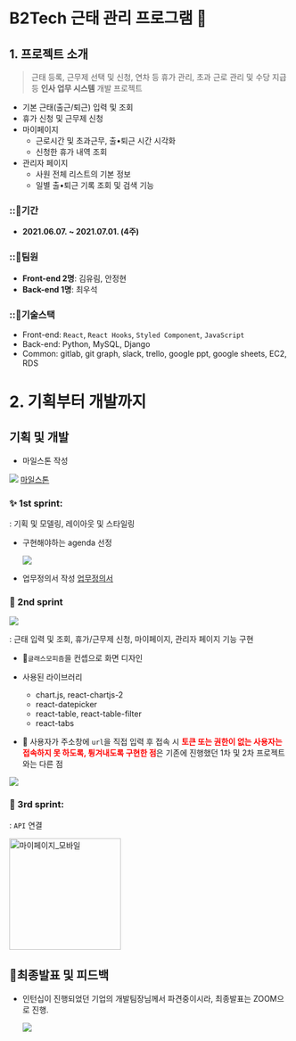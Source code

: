 # B2Tech 근태 관리 프로그램 💼

## 1. 프로젝트 소개

> 근태 등록, 근무제 선택 및 신청, 연차 등 휴가 관리, 초과 근로 관리 및 수당 지급 등 **인사 업무 시스템** 개발 프로젝트

- 기본 근태(출근/퇴근) 입력 및 조회
- 휴가 신청 및 근무제 신청
- 마이페이지
  - 근로시간 및 초과근무, 출•퇴근 시간 시각화
  - 신청한 휴가 내역 조회
- 관리자 페이지
  - 사원 전체 리스트의 기본 정보
  - 일별 출•퇴근 기록 조회 및 검색 기능

### ::🌟기간

- **2021.06.07. ~ 2021.07.01. (4주)**

### ::🌈팀원

- **Front-end 2명**: 김유림, 안정현
- **Back-end 1명**: 최우석

### ::🧱기술스택

- Front-end: `React`, `React Hooks`, `Styled Component`, `JavaScript`
- Back-end: Python, MySQL, Django
- Common: gitlab, git graph, slack, trello, google ppt, google sheets, EC2, RDS

# 2. 기획부터 개발까지

## 기획 및 개발

- 마일스톤 작성

![](https://images.velog.io/images/april_5/post/90a57d0e-4a62-4a29-a6cb-b5057f10b677/%E1%84%89%E1%85%B3%E1%84%8F%E1%85%B3%E1%84%85%E1%85%B5%E1%86%AB%E1%84%89%E1%85%A3%E1%86%BA%202021-07-01%2012.16.47.png)
[마일스톤](https://docs.google.com/spreadsheets/d/1OzO3EYk1YkdXKXxF5LBPHa49bzenTgqC-bJbDMWWf40/edit#gid=0)

### ✨ 1st sprint:

: 기획 및 모델링, 레이아웃 및 스타일링

- 구현해야하는 agenda 선정

  ![](https://images.velog.io/images/april_5/post/13dafcb8-c8d7-4867-84c2-7b3abc339e36/agenda.gif)

- 업무정의서 작성
  [업무정의서](https://docs.google.com/presentation/d/1XT9IQHJaveUvmiiiiL3wBcmdgPHKUOj2ILt34UM_K7U/edit#slide=id.gdeef1f0040_0_83)

### 🌈 2nd sprint

![](https://images.velog.io/images/april_5/post/3498d076-be62-44eb-8084-894a7c9fcac1/%E1%84%89%E1%85%B3%E1%84%8F%E1%85%B3%E1%84%85%E1%85%B5%E1%86%AB%E1%84%89%E1%85%A3%E1%86%BA%202021-07-01%2012.12.01.png)

: 근태 입력 및 조회, 휴가/근무제 신청, 마이페이지, 관리자 페이지 기능 구현

- 💬`글래스모피즘`을 컨셉으로 화면 디자인

- 사용된 라이브러리

  - chart.js, react-chartjs-2
  - react-datepicker
  - react-table, react-table-filter
  - react-tabs

- 💬 사용자가 주소창에 `url`을 직접 입력 후 접속 시 <span style="color:red">**토큰 또는 권한이 없는 사용자는 접속하지 못 하도록, 튕겨내도록 구현한 점**</span>은 기존에 진행했던 1차 및 2차 프로젝트와는 다른 점

![](https://images.velog.io/images/april_5/post/81760022-7945-478b-82ec-81bfd8a44fe3/%E1%84%89%E1%85%B3%E1%84%8F%E1%85%B3%E1%84%85%E1%85%B5%E1%86%AB%E1%84%89%E1%85%A3%E1%86%BA%202021-07-01%2012.12.42.png)

### 🎁 3rd sprint:

: `API` 연결

<img alt="마이페이지_모바일" src="https://images.velog.io/images/april_5/post/fd23a2b0-bea6-4bad-8db5-7012991ed59b/%E1%84%89%E1%85%B3%E1%84%8F%E1%85%B3%E1%84%85%E1%85%B5%E1%86%AB%E1%84%89%E1%85%A3%E1%86%BA%202021-07-01%2012.13.11.png" width="200px" />

## 🌈최종발표 및 피드백

- 인턴십이 진행되었던 기업의 개발팀장님께서 파견중이시라, 최종발표는 ZOOM으로 진행.

  ![](https://images.velog.io/images/april_5/post/847c6fe4-48e9-46ef-ba18-890741da1e7a/%E1%84%89%E1%85%B3%E1%84%8F%E1%85%B3%E1%84%85%E1%85%B5%E1%86%AB%E1%84%89%E1%85%A3%E1%86%BA%202021-07-01%2012.19.43.png)
